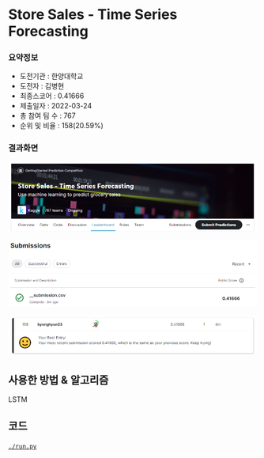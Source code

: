 # Store Sales - Time Series Forecasting

### 요약정보

- 도전기관 : 한양대학교
- 도전자 : 김병현
- 최종스코어 : 0.41666
- 제출일자 : 2022-03-24
- 총 참여 팀 수 : 767
- 순위 및 비율 : 158(20.59%)

### 결과화면

![title](./img/title.PNG)

![score](./img/score.PNG)

![leaderboard](./img/leaderboard.PNG)

## 사용한 방법 & 알고리즘

LSTM

## 코드

[`./run.py`](./run.py)
